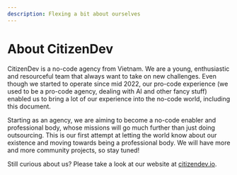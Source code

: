 ```yaml
---
description: Flexing a bit about ourselves
---
```


# About CitizenDev

CitizenDev is a no-code agency from Vietnam. We are a young, enthusiastic and resourceful team that always want to take on new challenges. Even though we started to operate since mid 2022, our pro-code experience (we used to be a pro-code agency, dealing with AI and other fancy stuff) enabled us to bring a lot of our experience into the no-code world, including this document.

Starting as an agency, we are aiming to become a no-code enabler and professional body, whose missions will go much further than just doing outsourcing. This is our first attempt at letting the world know about our existence and moving towards being a professional body. We will have more and more community projects, so stay tuned!

Still curious about us? Please take a look at our website at [citizendev.io](https://citizendev.io).
